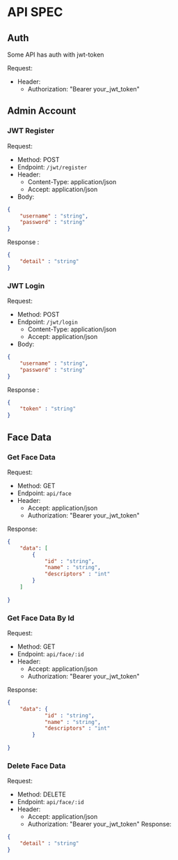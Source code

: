 # API SPEC

## Auth
Some API has auth with jwt-token 

Request:
- Header:
    - Authorization: "Bearer your_jwt_token"

## Admin Account
### JWT Register
Request:
- Method: POST
- Endpoint: `/jwt/register`
- Header:
    - Content-Type: application/json
    - Accept: application/json
- Body:
```json 
{
    "username" : "string",
    "password" : "string"
}
```

Response :

```json 
{
    "detail" : "string"
}
```

### JWT Login
Request:
- Method: POST
- Endpoint: `/jwt/login`
    - Content-Type: application/json
    - Accept: application/json
- Body:
```json 
{
    "username" : "string",
    "password" : "string"
}
```

Response :
```json 
{
    "token" : "string"
}
```

## Face Data
### Get Face Data
Request: 
- Method: GET
- Endpoint: `api/face`
- Header: 
    - Accept: application/json
    - Authorization: "Bearer your_jwt_token"

Response:
```json
{
    "data": [
        {
            "id" : "string",
            "name" : "string",
            "descriptors" : "int"
        }
    ]
    
}
```
### Get Face Data By Id
Request: 
- Method: GET
- Endpoint: `api/face/:id`
- Header: 
    - Accept: application/json
    - Authorization: "Bearer your_jwt_token"

Response:
```json
{
    "data": {
            "id" : "string",
            "name" : "string",
            "descriptors" : "int"
        }
    
}
```
### Delete Face Data
Request: 
- Method: DELETE
- Endpoint: `api/face/:id`
- Header: 
    - Accept: application/json
    - Authorization: "Bearer your_jwt_token"
Response:
```json
{
    "detail" : "string"
}
```